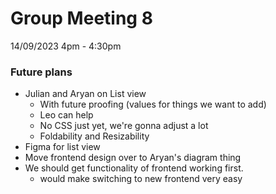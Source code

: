 # Group Meeting 8
14/09/2023 4pm - 4:30pm

### Future plans
- Julian and Aryan on List view
	- With future proofing (values for things we want to add)
	- Leo can help
	- No CSS just yet, we're gonna adjust a lot
	- Foldability and Resizability
- Figma for list view
- Move frontend design over to Aryan's diagram thing
- We should get functionality of frontend working first.
	- would make switching to new frontend very easy



